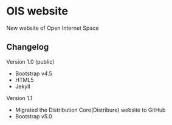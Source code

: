 # OIS website
New website of Open Internet Space

## Changelog

Version 1.0 (public)


- Bootstrap v4.5
- HTML5
- Jekyll

Version 1.1

- Migrated the Distribution Core(Distribure) website to GitHub
- Bootstrap v5.0
